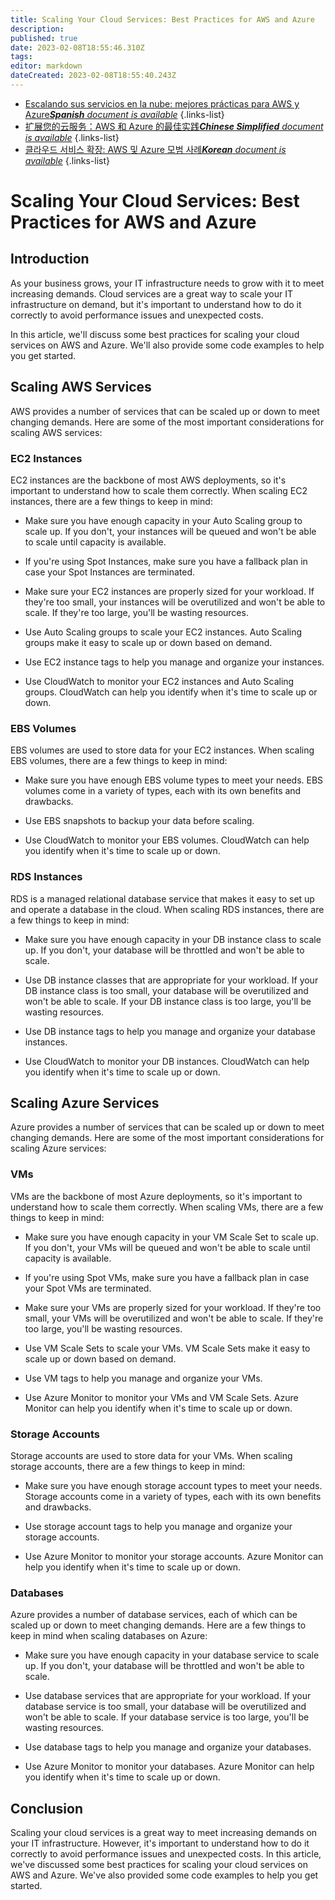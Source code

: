 ```yaml
---
title: Scaling Your Cloud Services: Best Practices for AWS and Azure
description: 
published: true
date: 2023-02-08T18:55:46.310Z
tags: 
editor: markdown
dateCreated: 2023-02-08T18:55:40.243Z
---
```


- [Escalando sus servicios en la nube: mejores prácticas para AWS y Azure***Spanish** document is available*](/es/Knowledge-base/Cloud/scaling-your-cloud-services-best-practices-for-aws-and-azure)
{.links-list}
- [扩展您的云服务：AWS 和 Azure 的最佳实践***Chinese Simplified** document is available*](/zh/Knowledge-base/Cloud/scaling-your-cloud-services-best-practices-for-aws-and-azure)
{.links-list}
- [클라우드 서비스 확장: AWS 및 Azure 모범 사례***Korean** document is available*](/ko/Knowledge-base/Cloud/scaling-your-cloud-services-best-practices-for-aws-and-azure)
{.links-list}


# Scaling Your Cloud Services: Best Practices for AWS and Azure

## Introduction

As your business grows, your IT infrastructure needs to grow with it to meet increasing demands. Cloud services are a great way to scale your IT infrastructure on demand, but it's important to understand how to do it correctly to avoid performance issues and unexpected costs.

In this article, we'll discuss some best practices for scaling your cloud services on AWS and Azure. We'll also provide some code examples to help you get started.

## Scaling AWS Services

AWS provides a number of services that can be scaled up or down to meet changing demands. Here are some of the most important considerations for scaling AWS services:

### EC2 Instances

EC2 instances are the backbone of most AWS deployments, so it's important to understand how to scale them correctly. When scaling EC2 instances, there are a few things to keep in mind:

- Make sure you have enough capacity in your Auto Scaling group to scale up. If you don't, your instances will be queued and won't be able to scale until capacity is available.

- If you're using Spot Instances, make sure you have a fallback plan in case your Spot Instances are terminated.

- Make sure your EC2 instances are properly sized for your workload. If they're too small, your instances will be overutilized and won't be able to scale. If they're too large, you'll be wasting resources.

- Use Auto Scaling groups to scale your EC2 instances. Auto Scaling groups make it easy to scale up or down based on demand.

- Use EC2 instance tags to help you manage and organize your instances.

- Use CloudWatch to monitor your EC2 instances and Auto Scaling groups. CloudWatch can help you identify when it's time to scale up or down.

### EBS Volumes

EBS volumes are used to store data for your EC2 instances. When scaling EBS volumes, there are a few things to keep in mind:

- Make sure you have enough EBS volume types to meet your needs. EBS volumes come in a variety of types, each with its own benefits and drawbacks.

- Use EBS snapshots to backup your data before scaling.

- Use CloudWatch to monitor your EBS volumes. CloudWatch can help you identify when it's time to scale up or down.

### RDS Instances

RDS is a managed relational database service that makes it easy to set up and operate a database in the cloud. When scaling RDS instances, there are a few things to keep in mind:

- Make sure you have enough capacity in your DB instance class to scale up. If you don't, your database will be throttled and won't be able to scale.

- Use DB instance classes that are appropriate for your workload. If your DB instance class is too small, your database will be overutilized and won't be able to scale. If your DB instance class is too large, you'll be wasting resources.

- Use DB instance tags to help you manage and organize your database instances.

- Use CloudWatch to monitor your DB instances. CloudWatch can help you identify when it's time to scale up or down.

## Scaling Azure Services

Azure provides a number of services that can be scaled up or down to meet changing demands. Here are some of the most important considerations for scaling Azure services:

### VMs

VMs are the backbone of most Azure deployments, so it's important to understand how to scale them correctly. When scaling VMs, there are a few things to keep in mind:

- Make sure you have enough capacity in your VM Scale Set to scale up. If you don't, your VMs will be queued and won't be able to scale until capacity is available.

- If you're using Spot VMs, make sure you have a fallback plan in case your Spot VMs are terminated.

- Make sure your VMs are properly sized for your workload. If they're too small, your VMs will be overutilized and won't be able to scale. If they're too large, you'll be wasting resources.

- Use VM Scale Sets to scale your VMs. VM Scale Sets make it easy to scale up or down based on demand.

- Use VM tags to help you manage and organize your VMs.

- Use Azure Monitor to monitor your VMs and VM Scale Sets. Azure Monitor can help you identify when it's time to scale up or down.

### Storage Accounts

Storage accounts are used to store data for your VMs. When scaling storage accounts, there are a few things to keep in mind:

- Make sure you have enough storage account types to meet your needs. Storage accounts come in a variety of types, each with its own benefits and drawbacks.

- Use storage account tags to help you manage and organize your storage accounts.

- Use Azure Monitor to monitor your storage accounts. Azure Monitor can help you identify when it's time to scale up or down.

### Databases

Azure provides a number of database services, each of which can be scaled up or down to meet changing demands. Here are a few things to keep in mind when scaling databases on Azure:

- Make sure you have enough capacity in your database service to scale up. If you don't, your database will be throttled and won't be able to scale.

- Use database services that are appropriate for your workload. If your database service is too small, your database will be overutilized and won't be able to scale. If your database service is too large, you'll be wasting resources.

- Use database tags to help you manage and organize your databases.

- Use Azure Monitor to monitor your databases. Azure Monitor can help you identify when it's time to scale up or down.

## Conclusion

Scaling your cloud services is a great way to meet increasing demands on your IT infrastructure. However, it's important to understand how to do it correctly to avoid performance issues and unexpected costs. In this article, we've discussed some best practices for scaling your cloud services on AWS and Azure. We've also provided some code examples to help you get started.